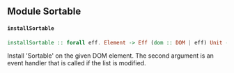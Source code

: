 ## Module Sortable

#### `installSortable`

``` purescript
installSortable :: forall eff. Element -> Eff (dom :: DOM | eff) Unit -> Eff (dom :: DOM | eff) Unit
```

Install 'Sortable' on the given DOM element. The second argument is
an event handler that is called if the list is modified.


